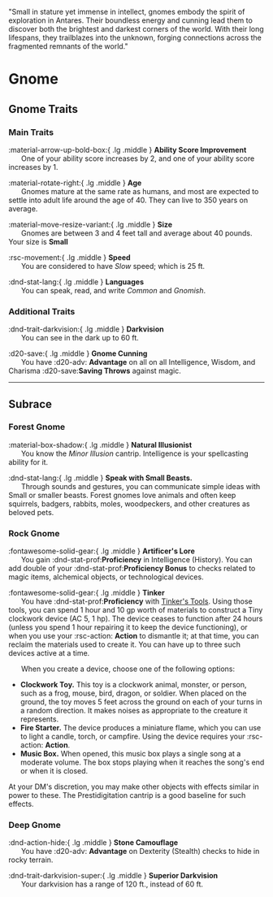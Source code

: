 <p style="text-align: center;">

"Small in stature yet immense in intellect, gnomes embody the spirit of exploration in Antares. Their boundless energy and cunning lead them to discover both the brightest and darkest corners of the world. With their long lifespans, they trailblazes into the unknown, forging connections across the fragmented remnants of the world."

</p>

# Gnome

## Gnome Traits

### Main Traits

:material-arrow-up-bold-box:{ .lg .middle } **Ability Score Improvement**  
&ensp;&ensp;&ensp; One of your ability score increases by 2, and one of your ability score increases by 1.

:material-rotate-right:{ .lg .middle } **Age**  
&ensp;&ensp;&ensp; Gnomes mature at the same rate as humans, and most are expected to settle into adult life around the age of 40. They can live to 350 years on average.

:material-move-resize-variant:{ .lg .middle } **Size**  
&ensp;&ensp;&ensp; Gnomes are between 3 and 4 feet tall and average about 40 pounds. Your size is **Small**

:rsc-movement:{ .lg .middle } **Speed**  
&ensp;&ensp;&ensp; You are considered to have *Slow* speed; which is 25 ft.

:dnd-stat-lang:{ .lg .middle } **Languages**  
&ensp;&ensp;&ensp; You can speak, read, and write *Common* and *Gnomish*.

### Additional Traits

:dnd-trait-darkvision:{ .lg .middle } **Darkvision**  
&ensp;&ensp;&ensp; You can see in the dark up to 60 ft.

:d20-save:{ .lg .middle } **Gnome Cunning**  
&ensp;&ensp;&ensp; You have :d20-adv: **Advantage** on all on all Intelligence, Wisdom, and Charisma :d20-save:**Saving Throws** against magic.

---

## Subrace

### Forest Gnome

:material-box-shadow:{ .lg .middle } **Natural Illusionist**  
&ensp;&ensp;&ensp; You know the *Minor Illusion* cantrip. Intelligence is your spellcasting ability for it.

:dnd-stat-lang:{ .lg .middle } **Speak with Small Beasts.**  
&ensp;&ensp;&ensp; Through sounds and gestures, you can communicate simple ideas with Small or smaller beasts. Forest gnomes love animals and often keep squirrels, badgers, rabbits, moles, woodpeckers, and other creatures as beloved pets.

### Rock Gnome

:fontawesome-solid-gear:{ .lg .middle } **Artificer's Lore**  
&ensp;&ensp;&ensp; You gain :dnd-stat-prof:**Proficiency** in Intelligence (History). You can add double of your :dnd-stat-prof:**Proficiency Bonus** to checks related to magic items, alchemical objects, or technological devices.

:fontawesome-solid-gear:{ .lg .middle } **Tinker**   
&ensp;&ensp;&ensp; You have :dnd-stat-prof:**Proficiency** with [Tinker's Tools](../../equipment/tools/artisan-tools.md#tinkers-tools). Using those tools, you can spend 1 hour and 10 gp worth of materials to construct a Tiny clockwork device (AC 5, 1 hp). The device ceases to function after 24 hours (unless you spend 1 hour repairing it to keep the device functioning), or when you use your :rsc-action: **Action** to dismantle it; at that time, you can reclaim the materials used to create it. You can have up to three such devices active at a time.

&ensp;&ensp;&ensp; When you create a device, choose one of the following options:

- **Clockwork Toy.** This toy is a clockwork animal, monster, or person, such as a frog, mouse, bird, dragon, or soldier. When placed on the ground, the toy moves 5 feet across the ground on each of your turns in a random direction. It makes noises as appropriate to the creature it represents.
- **Fire Starter.** The device produces a miniature flame, which you can use to light a candle, torch, or campfire. Using the device requires your :rsc-action: **Action**.
- **Music Box.** When opened, this music box plays a single song at a moderate volume. The box stops playing when it reaches the song's end or when it is closed.

At your DM's discretion, you may make other objects with effects similar in power to these. The Prestidigitation cantrip is a good baseline for such effects.

### Deep Gnome

:dnd-action-hide:{ .lg .middle } **Stone Camouflage**  
&ensp;&ensp;&ensp; You have :d20-adv: **Advantage** on Dexterity (Stealth) checks to hide in rocky terrain.

:dnd-trait-darkvision-super:{ .lg .middle } **Superior Darkvision**  
&ensp;&ensp;&ensp; Your darkvision has a range of 120 ft., instead of 60 ft.